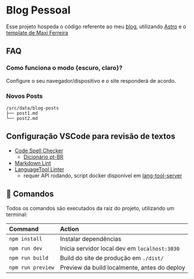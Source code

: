 # Blog Pessoal

Esse projeto hospeda o código referente ao meu [blog](https://thlmenezes.github.io), utilizando [Astro](https://astro.build/) e o [template de Maxi Ferreira](https://github.com/Charca/astro-blog-template#readme)

## FAQ

### Como funciona o modo {escuro, claro}?

Configure o seu navegador/dispositivo e o site responderá de acordo.

### Novos Posts

```plaintext
/src/data/blog-posts
├── post1.md
└── post2.md
```

## Configuração VSCode para revisão de textos

- [Code Spell Checker](https://marketplace.visualstudio.com/items?itemName=streetsidesoftware.code-spell-checker)
  - [Dicionário pt-BR](https://marketplace.visualstudio.com/items?itemName=streetsidesoftware.code-spell-checker-portuguese-brazilian)
- [Markdown Lint](https://marketplace.visualstudio.com/items?itemName=DavidAnson.vscode-markdownlint)
- [LanguageTool Linter](https://marketplace.visualstudio.com/items?itemName=davidlday.languagetool-linter)
  - requer API rodando, script docker disponível em [lang-tool-server](./scripts/lang-tool-server)

## 🧞 Comandos

Todos os comandos são executados da raiz do projeto, utilizando um terminal:

| Command           | Action                                       |
| :---------------- | :------------------------------------------- |
| `npm install`     | Instalar dependências                        |
| `npm run dev`     | Inicia servidor local dev em `localhost:3030`|
| `npm run build`   | Build do site de produção em `./dist/`       |
| `npm run preview` | Preview da build localmente, antes do deploy |
